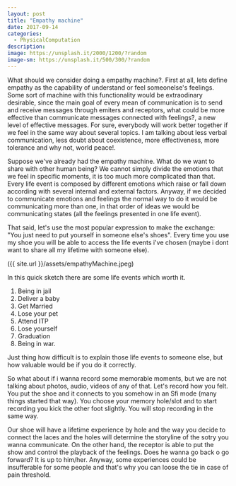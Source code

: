 ```yaml
---
layout: post
title: "Empathy machine"
date: 2017-09-14
categories:
  - PhysicalComputation
description: 
image: https://unsplash.it/2000/1200/?random
image-sm: https://unsplash.it/500/300/?random
---
```


What should we consider doing a empathy machine?. First at all, lets define empathy as the capability of understand or feel someonelse's feelings. Some sort of machine with this functionality would be extraodinary desirable, since the main goal of every mean of communication is to send and receive messages through emiters and receptors, what could be more effective than communicate messages connected with feelings?, a new level of effective messages. For sure, everybody will work better together if we feel in the same way about several topics. I am talking about less verbal communication, less doubt about coexistence, more effectiveness, more tolerance and why not, world peace!.

Suppose we've already had the empathy machine. What do we want to share with other human being? We cannot simply divide the emotions that we feel in specific moments, it is too much more complicated than that. Every life event is composed by different emotions which raise or fall down according with several internal and external factors. Anyway, if we decided to communicate emotions and feelings the normal way to do it would be communicating more than one, in that order of ideas we would be communicating states (all the feelings presented in one life event).

That said, let's use the most popular expression to make the exchange: "You just need to put yourself in someone else's shoes". Every time you use my shoe you will be able to access the life events i've chosen (maybe i dont want to share all my lifetime with someone else).

({{ site.url }}/assets/empathyMachine.jpeg)

In this quick sketch there are some life events which worth it.
1. Being in jail
2. Deliver a baby
3. Get Married
4. Lose your pet
5. Attend ITP
6. Lose yourself
7. Graduation
8. Being in war.

Just thing how difficult is to explain those life events to someone else, but how valuable would be if you do it correctly.

So what about if i wanna record some memorable moments, but we are not talking about photos, audio, videos of any of that. Let's record how you felt. You put the shoe and it connects to you somehow in an Sfi mode (many things started that way). You choose your memory hole/slot and to start recording you kick the other foot slightly. You will stop recording in the same way.

Our shoe will have a lifetime experience by hole and the way you decide to connect the laces and the holes will determine the storyline of the sotry you wanna communicate. On the other hand, the receptor is able to put the show and control the playback of the feelings. Does he wanna go back o go forward? It is up to him/her. Anyway, some experiences could be insufferable for some people and that's why you can loose the tie in case of pain threshold.


